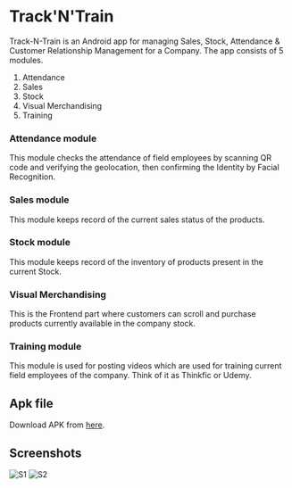 # Track'N'Train

Track-N-Train is an Android app for managing Sales, Stock, Attendance & Customer Relationship Management for a Company.
The app consists of 5 modules.
1. Attendance
2. Sales
3. Stock
4. Visual Merchandising
5. Training

### Attendance module
This module checks the attendance of field employees by scanning QR code and verifying the geolocation, then confirming the Identity by Facial Recognition.

### Sales module
This module keeps record of the current sales status of the products.

### Stock module
This module keeps record of the inventory of products present in the current Stock.

### Visual Merchandising
This is the Frontend part where customers can scroll and purchase products currently available in the company stock.

### Training module
This module is used for posting videos which are used for training current field employees of the company. Think of it as Thinkfic or Udemy.

## Apk file

Download APK from [here](https://drive.google.com/file/d/0BwcoMJ0DNQ-RZ3YyVE92NUNRRHc/view?usp=sharing).

## Screenshots

![S1](https://i.imgur.com/4wdn8sE.jpg)
![S2](https://i.imgur.com/EKw5EUD.jpg)
